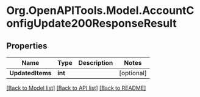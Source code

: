 # Org.OpenAPITools.Model.AccountConfigUpdate200ResponseResult

## Properties

Name | Type | Description | Notes
------------ | ------------- | ------------- | -------------
**UpdatedItems** | **int** |  | [optional] 

[[Back to Model list]](../README.md#documentation-for-models) [[Back to API list]](../README.md#documentation-for-api-endpoints) [[Back to README]](../README.md)

